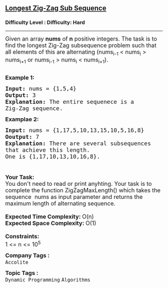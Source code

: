 <h2><a href="https://www.geeksforgeeks.org/problems/longest-zig-zag-sub-sequence2656/1?page=8&difficulty=Hard&sortBy=submissions">Longest Zig-Zag Sub Sequence</a></h2><h3>Difficulty Level : Difficulty: Hard</h3><hr><div class="problems_problem_content__Xm_eO"><p><span style="font-size:18px">Given an array <strong>nums</strong> of <strong>n</strong>&nbsp;positive integers. The task is to find the longest Zig-Zag subsequence problem such that all elements of this are alternating (nums<sub>i-1</sub> &lt; nums<sub>i</sub> &gt; nums<sub>i+1</sub>&nbsp;or nums<sub>i-1</sub>&nbsp;&gt; nums<sub>i</sub>&nbsp;&lt; nums<sub>i+1</sub>).</span><br>
&nbsp;</p>

<p><span style="font-size:18px"><strong>Example 1:</strong></span></p>

<pre><span style="font-size:18px"><strong>Input: </strong>nums = {1,5,4}
<strong>Output: </strong>3
<strong>Explanation: </strong>The entire sequenece is a 
Zig-Zag sequence.
</span></pre>

<p><span style="font-size:18px"><strong>Examplae 2:</strong></span></p>

<pre><span style="font-size:18px"><strong>Input: </strong>nums = {1,17,5,10,13,15,10,5,16,8}
<strong>Ooutput: </strong>7
<strong>Explanation: </strong>There are several subsequences
that achieve this length. 
One is {1,17,10,13,10,16,8}.
</span></pre>

<p>&nbsp;</p>

<p><span style="font-size:18px"><strong>Your Task:</strong><br>
You don't need to read or print anyhting. Your task is to complete the function ZigZagMaxLength()&nbsp;which takes the sequence&nbsp; nums as input parameter and returns the maximum length of alternating sequence.<br>
<br>
<strong>Expected Time Complexity:&nbsp;</strong>O(n)<br>
<strong>Expected Space Complexity:&nbsp;</strong>O(1)<br>
<br>
<strong>Constraints:</strong><br>
1 &lt;= n &lt;= 10<sup>5</sup></span></p>
</div><p><span style=font-size:18px><strong>Company Tags : </strong><br><code>Accolite</code>&nbsp;<br><p><span style=font-size:18px><strong>Topic Tags : </strong><br><code>Dynamic Programming</code>&nbsp;<code>Algorithms</code>&nbsp;